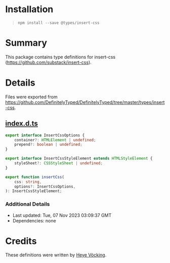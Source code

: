 # Installation
> `npm install --save @types/insert-css`

# Summary
This package contains type definitions for insert-css (https://github.com/substack/insert-css).

# Details
Files were exported from https://github.com/DefinitelyTyped/DefinitelyTyped/tree/master/types/insert-css.
## [index.d.ts](https://github.com/DefinitelyTyped/DefinitelyTyped/tree/master/types/insert-css/index.d.ts)
````ts
export interface InsertCssOptions {
    container?: HTMLElement | undefined;
    prepend?: boolean | undefined;
}

export interface InsertCssStyleElement extends HTMLStyleElement {
    styleSheet?: CSSStyleSheet | undefined;
}

export function insertCss(
    css: string,
    options?: InsertCssOptions,
): InsertCssStyleElement;

````

### Additional Details
 * Last updated: Tue, 07 Nov 2023 03:09:37 GMT
 * Dependencies: none

# Credits
These definitions were written by [Heye Vöcking](https://github.com/hvoecking).
